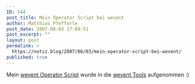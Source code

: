 ```yaml
---
ID: 544
post_title: Mein Operator Script bei wevent
author: Matthias Pfefferle
post_date: 2007-08-03 17:09:51
post_excerpt: ""
layout: post
permalink: >
  https://notiz.blog/2007/08/03/mein-operator-script-bei-wevent/
published: true
---
```

Mein <a href="http://notiz.blog/2007/07/15/mit-wevent-freundeslisten-importieren/">wevent Operator Script</a> wurde in die <a href="http://wevent.org/tools#operator">wevent Tools</a> aufgenommen :)